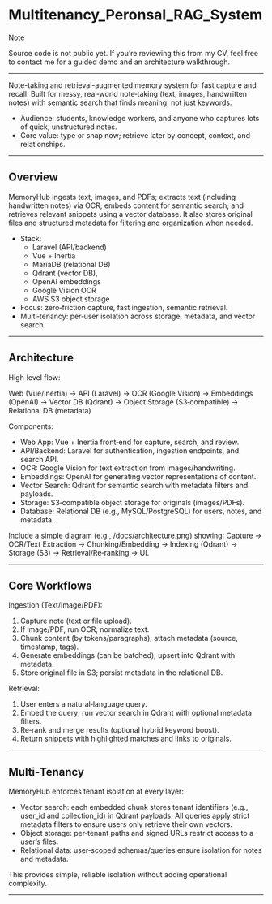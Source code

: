 # Multitenancy_Peronsal_RAG_System


> [!NOTE]  
> Source code is not public yet. If you’re reviewing this
> from my CV, feel free to contact me for a guided demo and an architecture walkthrough.

---

Note-taking and retrieval-augmented memory system for fast capture and recall.
Built for messy, real‑world note‑taking (text, images, handwritten notes) with
semantic search that finds meaning, not just keywords.

- Audience: students, knowledge workers, and anyone who captures lots of quick,
  unstructured notes.
- Core value: type or snap now; retrieve later by concept, context, and
  relationships.

---

## Overview

MemoryHub ingests text, images, and PDFs; extracts text (including handwritten
notes) via OCR; embeds content for semantic search; and retrieves relevant
snippets using a vector database. It also stores original files and structured
metadata for filtering and organization when needed.

- Stack: 
    - Laravel (API/backend)
    - Vue + Inertia
    - MariaDB (relational DB)
    - Qdrant (vector DB),
    - OpenAI embeddings
    - Google Vision OCR
    - AWS S3 object storage
- Focus: zero‑friction capture, fast ingestion, semantic retrieval.
- Multi‑tenancy: per‑user isolation across storage, metadata, and vector search.

---

## Architecture

High‑level flow:

Web (Vue/Inertia) → API (Laravel) → OCR (Google Vision) → Embeddings (OpenAI) →
Vector DB (Qdrant) → Object Storage (S3‑compatible) → Relational DB (metadata)

Components:
- Web App: Vue + Inertia front‑end for capture, search, and review.
- API/Backend: Laravel for authentication, ingestion endpoints, and search API.
- OCR: Google Vision for text extraction from images/handwriting.
- Embeddings: OpenAI for generating vector representations of content.
- Vector Search: Qdrant for semantic search with metadata filters and payloads.
- Storage: S3‑compatible object storage for originals (images/PDFs).
- Database: Relational DB (e.g., MySQL/PostgreSQL) for users, notes, and
  metadata.

Include a simple diagram (e.g., /docs/architecture.png) showing:
Capture → OCR/Text Extraction → Chunking/Embedding → Indexing (Qdrant) →
Storage (S3) → Retrieval/Re‑ranking → UI.

---

## Core Workflows

Ingestion (Text/Image/PDF):
1) Capture note (text or file upload).
2) If image/PDF, run OCR; normalize text.
3) Chunk content (by tokens/paragraphs); attach metadata (source, timestamp,
   tags).
4) Generate embeddings (can be batched); upsert into Qdrant with metadata.
5) Store original file in S3; persist metadata in the relational DB.

Retrieval:
1) User enters a natural‑language query.
2) Embed the query; run vector search in Qdrant with optional metadata filters.
3) Re‑rank and merge results (optional hybrid keyword boost).
4) Return snippets with highlighted matches and links to originals.

---

## Multi‑Tenancy

MemoryHub enforces tenant isolation at every layer:
- Vector search: each embedded chunk stores tenant identifiers (e.g., user_id
  and collection_id) in Qdrant payloads. All queries apply strict metadata
  filters to ensure users only retrieve their own vectors.
- Object storage: per‑tenant paths and signed URLs restrict access to a user’s
  files.
- Relational data: user‑scoped schemas/queries ensure isolation for notes and
  metadata.

This provides simple, reliable isolation without adding operational complexity.

---
